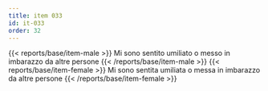 ```yaml
---
title: item 033
id: it-033
order: 32
---
```

{{< reports/base/item-male >}}
  Mi sono sentito umiliato o messo in imbarazzo da altre persone
{{< /reports/base/item-male >}}
{{< reports/base/item-female >}}
  Mi sono sentita umiliata o messa in imbarazzo da altre persone
{{< /reports/base/item-female >}}